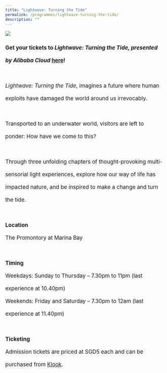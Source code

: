 ```yaml
---
title: "Lightwave: Turning the Tide"
permalink: /programmes/lightwave-turning-the-tide/
description: ""
---
```

<img src="/images/Programmes/lightwave-min.jpg">

<p style="font-size:17px; line-height:40px">
<b>Get your tickets to <i>Lightwave: Turning the Tide, presented by Alibaba Cloud</i> <a target="_blank" href="https://www.klook.com/en-SG/activity/87471-lightwave-turning-tide-ticket/">here</a>!
	<br><br></b>
<i>Lightwave: Turning the Tide</i>, imagines a future where human exploits have damaged the world around us irrevocably. 
<br><br>Transported to an underwater world, visitors are left to ponder: How have we come to this? <br><br>Through three unfolding chapters of thought-provoking multi-sensorial light experiences, explore how our way of life has impacted nature, and be inspired to make a change and turn the tide.
<br><br>
<b>Location </b><br>
The Promontory at Marina Bay
<br><br>
<b>Timing</b>
<br>
Weekdays: Sunday to Thursday – 7.30pm to 11pm (last experience at 10.40pm)
<br>
Weekends: Friday and Saturday – 7.30pm to 12am (last experience at 11.40pm)
<br><br>
	<b>Ticketing</b>
<br>
Admission tickets are priced at SGD5 each and can be purchased from <a target="_blank" href="https://www.klook.com/en-SG/activity/87471-lightwave-turning-tide-ticket/">Klook</a>.
</p>